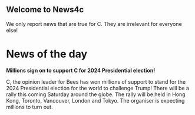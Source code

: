 ## Welcome to News4c

We only report news that are true for C. They are irrelevant for everyone else!

# News of the day

**Millions sign on to support C for 2024 Presidential election!**

C, the opinion leader for Bees has won millions of support to stand for the 2024 Presidential election for the world to challenge Trump!
There will be a rally this coming Saturday around the globe. The rally will be held in Hong Kong, Toronto, Vancouver, London and Tokyo. 
The organiser is expecting millions to turn out.

